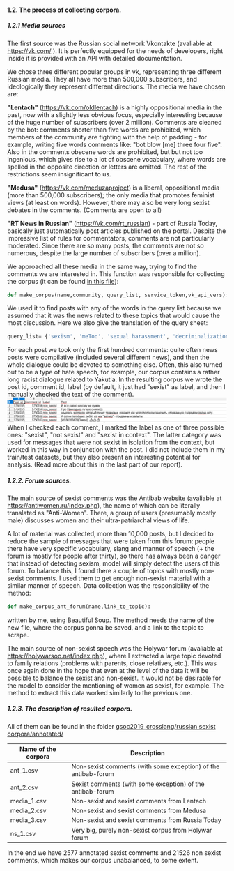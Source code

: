 #### 1.2. The process of collecting corpora.

##### 1.2.1 Media sources

The first source was the Russian social network Vkontakte (avaliable at https://vk.com/ ). It is perfectly equipped for the needs of developers, right inside it is provided with an API with detailed documentation.

We chose three different popular groups in vk, representing three different Russian media. They all have more than 500,000 subscribers, and ideologically they represent different directions.
The media we have chosen are: 

**"Lentach"** (https://vk.com/oldlentach) is a highly oppositional media in the past, now with a slightly less obvious focus, especially interesting because of the huge number of subscribers (over 2 million). Comments are cleaned by the bot: comments shorter than five words are prohibited, which members of the community are fighting with the help of padding - for example, writing five words comments like: "bot blow [me] three four five". Also in the comments obscene words are prohibited, but but not too ingenious, which gives rise to a lot of obscene vocabulary, where words are spelled in the opposite direction or letters are omitted. The rest of the restrictions seem insignificant to us.

**"Medusa"** (https://vk.com/meduzaproject) is a liberal, oppositional media (more than 500,000 subscribers); the only media that promotes feminist views (at least on words). However, there may also be very long sexist debates in the comments. (Comments are open to all)

**"RT News in Russian"** (https://vk.com/rt_russian) - part of Russia Today, basically just automatically post articles published on the portal. Despite the impressive list of rules for commentators, comments are not particularly moderated. Since there are so many posts, the comments are not so numerous, despite the large number of subscribers (over a million).

We approached all these media in the same way, trying to find the comments we are interested in. This function was responsible for collecting the corpus (it can be found [in this file](https://github.com/clips/gsoc2019_crosslang/blob/master/sexism_detector/collect_corpus.py)):
```python
def make_corpus(name,community, query_list, service_token,vk_api_vers):
```
We used it to find posts with any of the words in the query list because we assumed that it was the news related to these topics that would cause the most discussion. Here we also give the translation of the query sheet: 
```python
query_list= {'sexism', 'meToo', 'sexual harassment', 'decriminalization of domestic violence', 'rape', 'feminism', 'Shurygina', 'harassment' }
```
For each post we took only the first hundred comments: quite often news posts were compilative (included several different news), and then the whole dialogue could be devoted to something else. Often, this also turned out to be a type of hate speech, for example, our corpus contains a rather long racist dialogue related to Yakutia.
In the resulting corpus we wrote the post id, comment id, label (by default, it just had "sexist" as label, and then I manually checked the text of the comment). 
![An example of corpus](images/example_corpus.png)
When I checked each comment, I marked the label as one of three possible ones: "sexist", "not sexist" and "sexist in context". The latter category was used for messages that were not sexist in isolation from the context, but worked in this way in conjunction with the post. I did not include them in my train/test datasets, but they also present an interesting potential for analysis. (Read more about this in the last part of our report).

##### 1.2.2. Forum sources.

The main source of sexist comments was the Antibab website (avaliable at https://antiwomen.ru/index.php), the name of which can be literally translated as "Anti-Women". There, a group of users (presumably mostly male) discusses women and their ultra-patriarchal views of life. 

A lot of material was collected, more than 10,000 posts, but I decided to reduce the sample of messages that were taken from this forum: people there have very specific vocabulary, slang and manner of speech (+ the forum is mostly for people after thirty), so there has always been a danger that instead of detecting sexism, model will simply detect the users of this forum. To balance this, I found there a couple of topics with mostly non-sexist comments. I used them to get enough non-sexist material with a similar manner of speech.
Data collection was the responsibility of the method: 

```python
def make_corpus_ant_forum(name,link_to_topic):
```
written by me, using Beautiful Soup. The method needs the name of the new file, where the corpus gonna be saved, and a link to the topic to scrape. 

The main source of non-sexist speech was the Holywar forum (avaliable at https://holywarsoo.net/index.php), where I extracted a large topic devoted to family relations (problems with parents, close relatives, etc.). This was once again done in the hope that even at the level of the data it will be possible to balance the sexist and non-sexist. It would not be desirable for the model to consider the mentioning of women as sexist, for example. 
The method to extract this data worked similarly to the previous one.

##### 1.2.3. The description of resulted corpora.

All of them can be found in the folder [gsoc2019_crosslang/russian sexist corpora/annotated/](https://github.com/clips/gsoc2019_crosslang/tree/master/russian%20sexist%20corpora/annotated)

Name of the corpora | Description
------------ | -------------
ant_1.csv | Non-sexist comments (with some exception) of the antibab-forum
ant_2.csv | Sexist comments (with some exception) of the antibab-forum
media_1.csv | Non-sexist and sexist comments from Lentach
media_2.csv | Non-sexist and sexist comments from Medusa
media_3.csv | Non-sexist and sexist comments from Russia Today
ns_1.csv | Very big, purely non-sexist corpus from Holywar forum

In the end we have 2577 annotated sexist comments and 21526 non sexist comments, which makes our corpus unabalanced, to some extent. 
